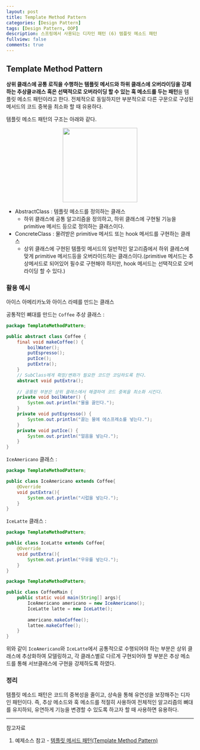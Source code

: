 ```yaml
---
layout: post
title: Template Method Pattern
categories: [Design Pattern]
tags: [Design Pattern, OOP]
description: 스프링에서 사용되는 디자인 패턴 (6) 템플릿 메소드 패턴
fullview: false
comments: true
---
```


## Template Method Pattern
**상위 클래스에 공통 로직을 수행하는 템플릿 메서드와 하위 클래스에 오버라이딩을 강제하는 추상클ㄹ래스 혹은 선택적으로 오버라이딩 할 수 있는 훅 메소드를 두는 패턴**을 템플릿 메소드 패턴이라고 한다. 전체적으로 동일하지만 부분적으로 다른 구문으로 구성된 메서드의 코드 중복을 최소화 할 때 유용하다.

템플릿 메소드 패턴의 구조는 아래와 같다. 

<p style="text-align:center;">

<img src="https://img1.daumcdn.net/thumb/R1280x0/?scode=mtistory2&fname=https%3A%2F%2Fblog.kakaocdn.net%2Fdn%2FF9zZC%2FbtqwonDtmmJ%2FpiP7Y6uCe1DuJBq5wX6Cd0%2Fimg.png" width="200">

</p>

* AbstractClass : 템플릿 메소드를 정의하는 클래스 
	* 하위 클래스에 공통 알고리즘을 정의하고, 하위 클래스에 구현될 기능을 primitive 메서드 등으로 정의하는 클래스이다.
* ConcreteClass : 물려받은 primitive 메서드 또는 hook 메서드를 구현하는 클래스
	* 상위 클래스에 구현된 템플릿 메서드의 일반적인 알고리즘에서 하위 클레스에 맞게 primitive 메서드등을 오버라이드하는 클래스이다.(primitive 메서드는 추상메서드로 되어있어 필수로 구현해야 하지만, hook 메서드는 선택적으로 오버라이딩 할 수 있다.)



### 활용 예시
아이스 아메리카노와 아이스 라떼를 만드는 클래스

공통적인 뼈대를 만드는 `Coffee` 추상 클래스 : 

```java
package TemplateMethodPattern; 

public abstract class Coffee { 
	final void makeCoffee() { 
		boilWater(); 
		putEspresso();
		putIce(); 
		putExtra(); 
	}
	// SubClass에게 확장/변화가 필요한 코드만 코딩하도록 한다.
	abstract void putExtra(); 
	
	// 공통된 부분은 상위 클래스에서 해결하여 코드 중복을 최소화 시킨다. 
	private void boilWater() { 
		System.out.println("물을 끓인다."); 
	} 
	private void putEspresso() { 
		System.out.println("끓는 물에 에스프레소를 넣는다.");
	} 
	private void putIce() { 
		System.out.println("얼음을 넣는다."); 
	} 
}

```	

`IceAmericano` 클래스 : 

```java
package TemplateMethodPattern;

public class IceAmericano extends Coffee{
	@Override
	void putExtra(){
		System.out.println("시럽을 넣는다.");
	}
}
```


`IceLatte` 클래스 : 

```java
package TemplateMethodPattern;

public class IceLatte extends Coffee{
	@Override
	void putExtra(){
		System.out.println("우유를 넣는다.");
	}
}
```

```java
package TemplateMethodPattern;

public class CoffeeMain {
	public static void main(String[] args){
		IceAmericano americano = new IceAmericano();
		IceLatte latte = new IceLatte();
		
		americano.makeCoffee();
		lattee.makeCoffee();
	}
}
```


위와 같이 `IceAmericano`와 `IceLatte`에서 공통적으로 수행되어야 하는 부분은 상위 클래스에 추상화하여 모델링하고, 각 클래스별로 다르게 구현되어야 할 부분은 추상 메소드를 통해 서브클래스에 구현을 강제하도록 하였다. 

### 정리
템플릿 메소드 패턴은 코드의 중복성을 줄이고, 상속을 통해 유연성을 보장해주는 디자인 패턴이다. 
즉, 추상 메소드와 훅 메소드를 적절히 사용하여 전체적인 알고리즘의 뼈대를 유지하되, 유연하게 기능을 변경할 수 있도록 하고자 할 때 사용하면 유용하다. 


***
참고자료

1. 예제소스 참고 - [템플릿 메서드 패턴(Template Method Pattern)](https://www.crocus.co.kr/1531)